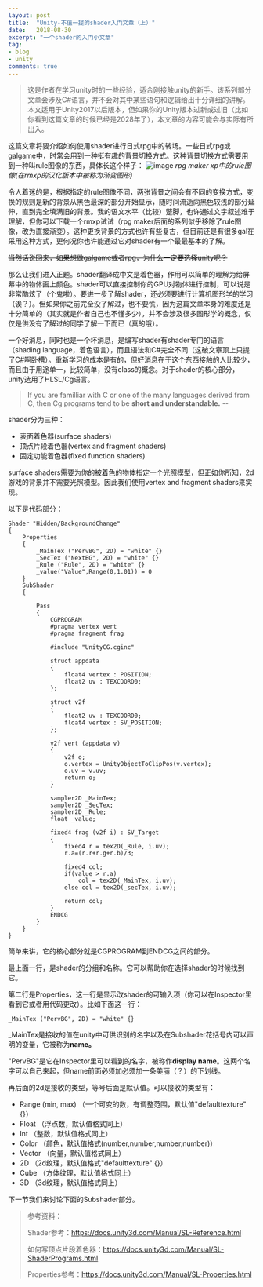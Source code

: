 ```yaml
---
layout: post
title:  "Unity-不值一提的shader入门文章（上）"
date:   2018-08-30
excerpt: "一个shader的入门小文章"
tag:
- blog
- unity
comments: true
---
```


> 这是作者在学习unity时的一些经验，适合刚接触unity的新手。该系列部分文章会涉及C#语言，并不会对其中某些语句和逻辑给出十分详细的讲解。 本文适用于Unity2017以后版本，但如果你的Unity版本过新或过旧（比如你看到这篇文章的时候已经是2028年了），本文章的内容可能会与实际有所出入。

这篇文章将要介绍如何使用shader进行日式rpg中的转场。一些日式rpg或galgame中，时常会用到一种挺有趣的背景切换方式。这种背景切换方式需要用到一种叫rule图像的东西，具体长这个样子：
![image](https://s1.ax1x.com/2018/08/29/PXrjoT.png)
*rpg maker xp中的rule图像(在rmxp的汉化版本中被称为渐变图形)*

令人着迷的是，根据指定的rule图像不同，两张背景之间会有不同的变换方式，变换的规则是新的背景从黑色最深的部分开始显示，随时间流逝向黑色较浅的部分延伸，直到完全填满旧的背景。我的语文水平（比较）蹩脚，也许通过文字叙述难于理解，但你可以下载一个rmxp试试（rpg maker后面的系列似乎移除了rule图像，改为直接渐变）。这种更换背景的方式也许有些复古，但目前还是有很多gal在采用这种方式，更何况你也许能通过它对shader有一个最最基本的了解。

~~当然话说回来，如果想做galgame或者rpg，为什么一定要选择unity呢？~~

那么让我们进入正题。shader翻译成中文是着色器，作用可以简单的理解为给屏幕中的物体画上颜色。shader可以直接控制你的GPU对物体进行控制，可以说是非常酷炫了（个鬼啦）。要进一步了解shader，还必须要进行计算机图形学的学习（诶？）。但如果你之前完全没了解过，也不要慌，因为这篇文章本身的难度还是十分简单的（其实就是作者自己也不懂多少），并不会涉及很多图形学的概念，仅仅是供没有了解过的同学了解一下而已（真的哦）。

一个好消息，同时也是一个坏消息，是编写shader有shader专门的语言（shading language，着色语言），而且语法和C#完全不同（这破文章顶上只提了C#啊卧槽）。重新学习的成本是有的，但好消息在于这个东西接触的人比较少，而且由于用途单一，比较简单，没有class的概念。对于shader的核心部分，unity选用了HLSL/Cg语言。

> If you are familliar with C or one of the many languages derived from C, then Cg programs tend to be **short and understandable.** 
>--<The Cg Tutorial>

shader分为三种：

- 表面着色器(surface shaders)
- 顶点片段着色器(vertex and fragment shaders)
- 固定功能着色器(fixed function shaders)

surface shaders需要为你的被着色的物体指定一个光照模型，但正如你所知，2d游戏的背景并不需要光照模型。因此我们使用vertex and fragment shaders来实现。

以下是代码部分：


```
Shader "Hidden/BackgroundChange"
{
	Properties
	{
		_MainTex ("PervBG", 2D) = "white" {}
		_SecTex ("NextBG", 2D) = "white" {}
		_Rule ("Rule", 2D) = "white" {}
		_value("Value",Range(0,1.01)) = 0
	}
	SubShader
	{

		Pass
		{
			CGPROGRAM
			#pragma vertex vert
			#pragma fragment frag
			
			#include "UnityCG.cginc"

			struct appdata
			{
				float4 vertex : POSITION;
				float2 uv : TEXCOORD0;
			};

			struct v2f
			{
				float2 uv : TEXCOORD0;
				float4 vertex : SV_POSITION;
			};

			v2f vert (appdata v)
			{
				v2f o;
				o.vertex = UnityObjectToClipPos(v.vertex);
				o.uv = v.uv;
				return o;
			}
			
			sampler2D _MainTex;
			sampler2D _SecTex;
			sampler2D _Rule;
			float _value;
			
			fixed4 frag (v2f i) : SV_Target
			{
			    fixed4 r = tex2D(_Rule, i.uv);
			    r.a=(r.r+r.g+r.b)/3;
			
			    fixed4 col;
			    if(value > r.a)
			        col = tex2D(_MainTex, i.uv);
			    else col = tex2D(_secTex, i.uv);
			
			    return col;
			}
			ENDCG
		}
	}
}

```
简单来讲，它的核心部分就是CGPROGRAM到ENDCG之间的部分。

最上面一行，是shader的分组和名称。它可以帮助你在选择shader的时候找到它。

第二行是Properties，这一行是显示改shader的可输入项（你可以在Inspector里看到它或者用代码更改）。比如下面这一行：
```
_MainTex ("PervBG", 2D) = "white" {}
```
_MainTex是接收的值在unity中可供识别的名字以及在Subshader花括号内可以声明的变量，它被称为**name。**

"PervBG"是它在Inspector里可以看到的名字，被称作**display name**。这两个名字可以自己来起，但name前面必须加必须加一条美丽（？）的下划线。

再后面的2d是接收的类型，等号后面是默认值。可以接收的类型有：
- Range (min, max) （一个可变的数，有调整范围，默认值"defaulttexture" {}）
- Float （浮点数，默认值格式同上）
- Int   （整数，默认值格式同上）
- Color （颜色，默认值格式(number,number,number,number)）
- Vector （向量，默认值格式同上）
- 2D （2d纹理，默认值格式"defaulttexture" {}）
- Cube （方体纹理，默认值格式同上）
- 3D （3d纹理，默认值格式同上）

下一节我们来讨论下面的Subshader部分。

> 参考资料：
>
> Shader参考：https://docs.unity3d.com/Manual/SL-Reference.html
>
> 如何写顶点片段着色器：https://docs.unity3d.com/Manual/SL-ShaderPrograms.html
>
> Properties参考：https://docs.unity3d.com/Manual/SL-Properties.html